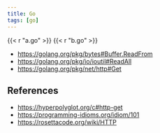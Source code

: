 ```yaml
---
title: Go
tags: [go]
---
```


{{< r "a.go" >}}
{{< r "b.go" >}}

- <https://golang.org/pkg/bytes#Buffer.ReadFrom>
- <https://golang.org/pkg/io/ioutil#ReadAll>
- <https://golang.org/pkg/net/http#Get>

## References

- <https://hyperpolyglot.org/c#http-get>
- <https://programming-idioms.org/idiom/101>
- <https://rosettacode.org/wiki/HTTP>
